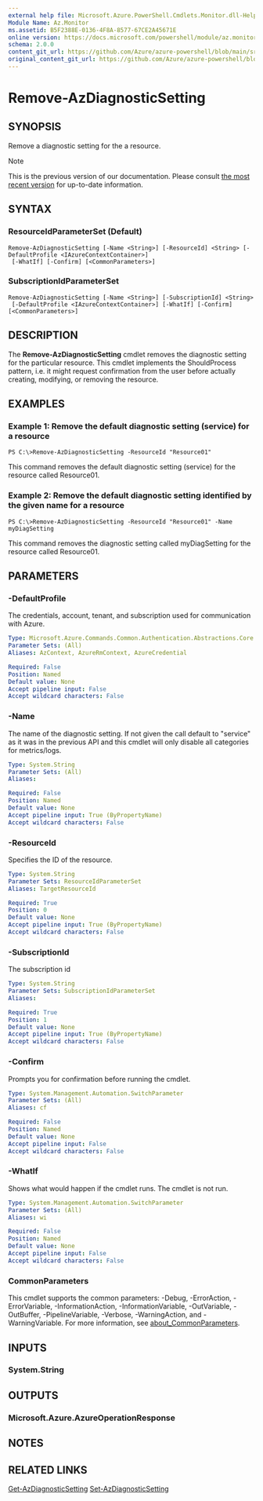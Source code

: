 ```yaml
---
external help file: Microsoft.Azure.PowerShell.Cmdlets.Monitor.dll-Help.xml
Module Name: Az.Monitor
ms.assetid: B5F2388E-0136-4F8A-8577-67CE2A45671E
online version: https://docs.microsoft.com/powershell/module/az.monitor/remove-azdiagnosticsetting
schema: 2.0.0
content_git_url: https://github.com/Azure/azure-powershell/blob/main/src/Monitor/Monitor/help/Remove-AzDiagnosticSetting.md
original_content_git_url: https://github.com/Azure/azure-powershell/blob/main/src/Monitor/Monitor/help/Remove-AzDiagnosticSetting.md
---
```


# Remove-AzDiagnosticSetting

## SYNOPSIS
Remove a diagnostic setting for the a resource.

> [!NOTE]
>This is the previous version of our documentation. Please consult [the most recent version](/powershell/module/az.monitor/remove-azdiagnosticsetting) for up-to-date information.

## SYNTAX

### ResourceIdParameterSet (Default)
```
Remove-AzDiagnosticSetting [-Name <String>] [-ResourceId] <String> [-DefaultProfile <IAzureContextContainer>]
 [-WhatIf] [-Confirm] [<CommonParameters>]
```

### SubscriptionIdParameterSet
```
Remove-AzDiagnosticSetting [-Name <String>] [-SubscriptionId] <String>
 [-DefaultProfile <IAzureContextContainer>] [-WhatIf] [-Confirm] [<CommonParameters>]
```

## DESCRIPTION
The **Remove-AzDiagnosticSetting** cmdlet removes the diagnostic setting for the particular resource.
This cmdlet implements the ShouldProcess pattern, i.e. it might request confirmation from the user before actually creating, modifying, or removing the resource.

## EXAMPLES

### Example 1: Remove the default diagnostic setting (service) for a resource
```
PS C:\>Remove-AzDiagnosticSetting -ResourceId "Resource01"
```

This command removes the default diagnostic setting (service) for the resource called Resource01.

### Example 2: Remove the default diagnostic setting identified by the given name for a resource
```
PS C:\>Remove-AzDiagnosticSetting -ResourceId "Resource01" -Name myDiagSetting
```

This command removes the diagnostic setting called myDiagSetting for the resource called Resource01.

## PARAMETERS

### -DefaultProfile
The credentials, account, tenant, and subscription used for communication with Azure.

```yaml
Type: Microsoft.Azure.Commands.Common.Authentication.Abstractions.Core.IAzureContextContainer
Parameter Sets: (All)
Aliases: AzContext, AzureRmContext, AzureCredential

Required: False
Position: Named
Default value: None
Accept pipeline input: False
Accept wildcard characters: False
```

### -Name
The name of the diagnostic setting. If not given the call default to "service" as it was in the previous API and this cmdlet will only disable all categories for metrics/logs.

```yaml
Type: System.String
Parameter Sets: (All)
Aliases:

Required: False
Position: Named
Default value: None
Accept pipeline input: True (ByPropertyName)
Accept wildcard characters: False
```

### -ResourceId
Specifies the ID of the resource.

```yaml
Type: System.String
Parameter Sets: ResourceIdParameterSet
Aliases: TargetResourceId

Required: True
Position: 0
Default value: None
Accept pipeline input: True (ByPropertyName)
Accept wildcard characters: False
```

### -SubscriptionId
The subscription id

```yaml
Type: System.String
Parameter Sets: SubscriptionIdParameterSet
Aliases:

Required: True
Position: 1
Default value: None
Accept pipeline input: True (ByPropertyName)
Accept wildcard characters: False
```

### -Confirm
Prompts you for confirmation before running the cmdlet.

```yaml
Type: System.Management.Automation.SwitchParameter
Parameter Sets: (All)
Aliases: cf

Required: False
Position: Named
Default value: None
Accept pipeline input: False
Accept wildcard characters: False
```

### -WhatIf
Shows what would happen if the cmdlet runs. The cmdlet is not run.

```yaml
Type: System.Management.Automation.SwitchParameter
Parameter Sets: (All)
Aliases: wi

Required: False
Position: Named
Default value: None
Accept pipeline input: False
Accept wildcard characters: False
```

### CommonParameters
This cmdlet supports the common parameters: -Debug, -ErrorAction, -ErrorVariable, -InformationAction, -InformationVariable, -OutVariable, -OutBuffer, -PipelineVariable, -Verbose, -WarningAction, and -WarningVariable. For more information, see [about_CommonParameters](http://go.microsoft.com/fwlink/?LinkID=113216).

## INPUTS

### System.String

## OUTPUTS

### Microsoft.Azure.AzureOperationResponse

## NOTES

## RELATED LINKS

[Get-AzDiagnosticSetting](./Get-AzDiagnosticSetting.md)
[Set-AzDiagnosticSetting](./Set-AzDiagnosticSetting.md)
